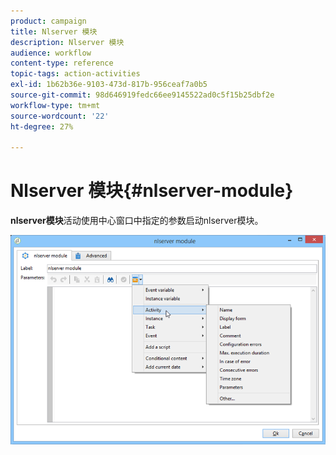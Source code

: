 ```yaml
---
product: campaign
title: Nlserver 模块
description: Nlserver 模块
audience: workflow
content-type: reference
topic-tags: action-activities
exl-id: 1b62b36e-9103-473d-817b-956ceaf7a0b5
source-git-commit: 98d646919fedc66ee9145522ad0c5f15b25dbf2e
workflow-type: tm+mt
source-wordcount: '22'
ht-degree: 27%

---
```


# Nlserver 模块{#nlserver-module}

**nlserver模块**&#x200B;活动使用中心窗口中指定的参数启动nlserver模块。

![](assets/nlserver_module_edit.png)
